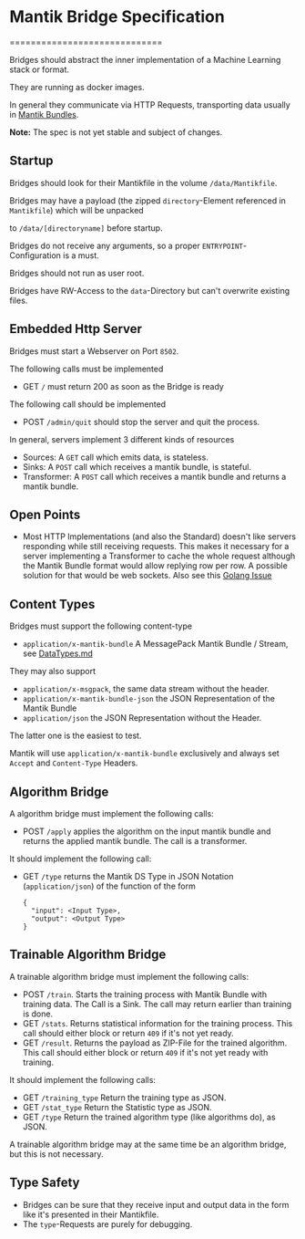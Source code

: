 # Mantik Bridge Specification
=============================

Bridges should abstract the inner implementation of a Machine Learning stack or format.

They are running as docker images.

In general they communicate via HTTP Requests, transporting data usually in [Mantik Bundles](DataTypes.md).

**Note:** The spec is not yet stable and subject of changes.

Startup
-------

Bridges should look for their Mantikfile in the volume `/data/Mantikfile`.

Bridges may have a payload (the zipped `directory`-Element referenced in `Mantikfile`) which will be unpacked 

to `/data/[directoryname]` before startup.

Bridges do not receive any arguments, so a proper `ENTRYPOINT`-Configuration is a must.

Bridges should not run as user root.

Bridges have RW-Access to the `data`-Directory but can't overwrite existing files.


Embedded Http Server
--------------------

Bridges must start a Webserver on Port `8502`.

The following calls must be implemented

- GET `/` must return 200 as soon as the Bridge is ready


The following call should be implemented

- POST `/admin/quit` should stop the server and quit the process.

In general, servers implement 3 different kinds of resources

- Sources: A `GET` call which emits data, is stateless.
- Sinks: A `POST` call which receives a mantik bundle, is stateful.
- Transformer: A `POST` call which receives a mantik bundle and returns a mantik bundle.

Open Points
-----------

- Most HTTP Implementations (and also the Standard) doesn't like servers responding while still receiving
  requests. This makes it necessary for a server implementing a Transformer to cache the whole request although
  the Mantik Bundle format would allow replying row per row.
  A possible solution for that would be web sockets. Also see this [Golang Issue](https://github.com/golang/go/issues/15527)

Content Types
-------------

Bridges must support the following content-type

- `application/x-mantik-bundle` A MessagePack Mantik Bundle / Stream, see [DataTypes.md](DataTypes.md)

They may also support

- `application/x-msgpack`, the same data stream without the header.
- `application/x-mantik-bundle-json` the JSON Representation of the Mantik Bundle
- `application/json` the JSON Representation without the Header.

The latter one is the easiest to test.

Mantik will use `application/x-mantik-bundle` exclusively and always set `Accept` and `Content-Type` Headers.

Algorithm Bridge
----------------

A algorithm bridge must implement the following calls:

- POST `/apply` applies the algorithm on the input mantik bundle and returns the applied mantik bundle.
  The call is a transformer.

It should implement the following call:

- GET `/type` returns the Mantik DS Type in JSON Notation (`application/json`) of the function of the form

    ```
    {
      "input": <Input Type>,
      "output": <Output Type>
    }
    ```

Trainable Algorithm Bridge
--------------------------

A trainable algorithm bridge must implement the following calls:

- POST `/train`. Starts the training process with Mantik Bundle with training data. The Call is a Sink.
  The call may return earlier than training is done.
- GET  `/stats`. Returns statistical information for the training process. This call should 
  either block or return `409` if it's not yet ready.
- GET  `/result`. Returns the payload as ZIP-File for the trained algorithm. This call should
  either block or return `409` if it's not yet ready with training.

It should implement the following calls:

- GET `/training_type` Return the training type as JSON.
- GET `/stat_type` Return the Statistic type as JSON.
- GET `/type` Return the trained algorithm type (like algorithms do), as JSON.

A trainable algorithm bridge may at the same time be an algorithm bridge, but this is not necessary.



Type Safety
-----------

- Bridges can be sure that they receive input and output data in the form like it's presented in their Mantikfile.
- The `type`-Requests are purely for debugging.
